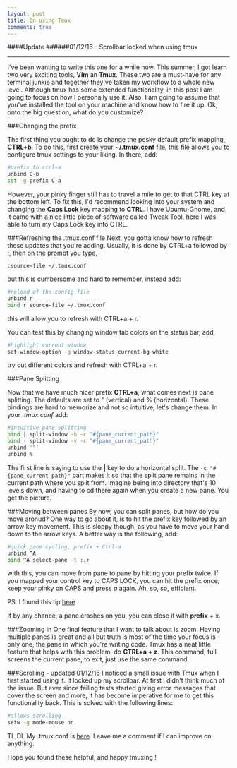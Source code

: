 ```yaml
---
layout: post
title: On using Tmux 
comments: true
---
```


####Update
######01/12/16 - Scrollbar locked when using tmux

<hr>

I've been wanting to write this one for a while now. This summer, I got learn two very exciting tools, **Vim** an **Tmux**. These two are a must-have for any terminal junkie and together they've taken my workflow to a whole new level. Although tmux has some extended functionality, in this post I am going to focus on how I personally use it. Also, I am going to assume that you've installed the tool on your machine and know how to fire it up. Ok, onto the big question, what do you customize?

###Changing the prefix

The first thing you ought to do is change the pesky default prefix mapping, **CTRL+b**. To do this, first create your **~/.tmux.conf** file, this file allows you to configure tmux settings to your liking. In there, add: 

```sh
#prefix to ctrl+a
unbind C-b
set -g prefix C-a 
```

However, your pinky finger still has to travel a mile to get to that CTRL key at the bottom left. To fix this, I'd recommend looking into your system and changing the **Caps Lock** key mapping to **CTRL**. I have Ubuntu-Gnome, and it came with a nice little piece of software called Tweak Tool, here I was able to turn my Caps Lock key into CTRL.

###Refreshing the .tmux.conf file
Next, you gotta know how to refresh these updates that you're adding. Usually, it is done by CTRL+a followed by :, then on the prompt you type, 

```:source-file ~/.tmux.conf```

but this is cumbersome and hard to remember, instead add:

```sh
#reload of the config file
unbind r
bind r source-file ~/.tmux.conf
```

this will allow you to refresh with CTRL+a + r.

You can test this by changing window tab colors on the status bar, add,

```sh
#highlight current window
set-window-option -g window-status-current-bg white 
```

try out different colors and refresh with CTRL+a + r.

###Pane Splitting

Now that we have much nicer prefix **CTRL+a**, what comes next is pane splitting. The defaults are set to " (vertical) and % (horizontal). These bindings are hard to memorize and not so intuitive, let's change them. In your *.tmux.conf* add:

```sh
#intuitive pane splitting
bind | split-window -h -c "#{pane_current_path}"
bind - split-window -v -c "#{pane_current_path}"
unbind '"'
unbind %
```

The first line is saying to use the **|** key to do a horizontal split. The ```-c "#{pane_current_path}"``` part makes it so that the split pane remains in the current path where you split from. Imagine being into directory that's 10 levels down, and having to cd there again when you create a new pane. You get the picture.

###Moving between panes
By now, you can split panes, but how do you move aronud? One way to go about it, is to hit the prefix key followed by an arrow key movement. This is sloppy though, as you have to move your hand down to the arrow keys. A better way is the following, add:

```sh
#quick pane cycling, prefix + Ctrl-a 
unbind ^A
bind ^A select-pane -t :.+
```

with this, you can move from pane to pane by hitting your prefix twice.
If you mapped your control key to CAPS LOCK, you can hit the prefix once, keep your pinky on CAPS and press *a* again. Ah, so, so, efficient.

PS. I found this tip [here](https://robots.thoughtbot.com/a-tmux-crash-course)

If by any chance, a pane crashes on you, you can close it with **prefix** + x.

###Zooming in
One final feature that I want to talk about is zoom. Having multiple panes is great and all but truth is most of the time your focus is only one, the pane in which you're writing code. Tmux has a neat little feature that helps with this problem, do **CTRL+a + z**. This command, full screens the current pane, to exit, just use the same command.

###Scrolling - updated 01/12/16
I noticed a small issue with Tmux when I first started using it. It locked up my scrollbar. At first I didn't think much of the issue. But ever since failing tests started giving error messages that cover the screen and more, it has become imperative for me to get this functionality back. This is solved with the following lines:

```sh
#allows scrolling
setw -g mode-mouse on
```

TL;DL My .tmux.conf is [here](https://gist.github.com/danielcodes/ea6ee30d2ff032421b2e). Leave me a comment if I can improve on anything.

Hope you found these helpful, and happy tmuxing !

